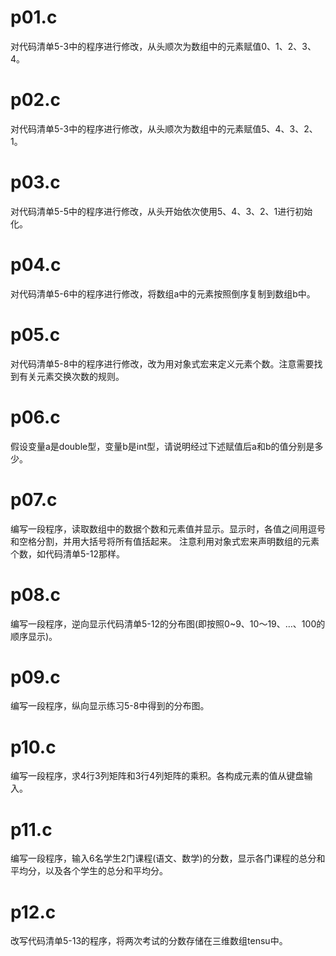 # p01.c
对代码清单5-3中的程序进行修改，从头顺次为数组中的元素赋值0、1、2、3、4。

# p02.c
对代码清单5-3中的程序进行修改，从头顺次为数组中的元素赋值5、4、3、2、1。

# p03.c
对代码清单5-5中的程序进行修改，从头开始依次使用5、4、3、2、1进行初始化。

# p04.c
对代码清单5-6中的程序进行修改，将数组a中的元素按照倒序复制到数组b中。

# p05.c
对代码清单5-8中的程序进行修改，改为用对象式宏来定义元素个数。注意需要找到有关元素交换次数的规则。

# p06.c
假设变量a是double型，变量b是int型，请说明经过下述赋值后a和b的值分别是多少。

# p07.c
编写一段程序，读取数组中的数据个数和元素值并显示。显示时，各值之间用逗号和空格分割，并用大括号将所有值括起来。
注意利用对象式宏来声明数组的元素个数，如代码清单5-12那样。

# p08.c
编写一段程序，逆向显示代码清单5-12的分布图(即按照0~9、10〜19、…、100的顺序显示)。

# p09.c
编写一段程序，纵向显示练习5-8中得到的分布图。

# p10.c
编写一段程序，求4行3列矩阵和3行4列矩阵的乘积。各构成元素的值从键盘输入。

# p11.c
编写一段程序，输入6名学生2门课程(语文、数学)的分数，显示各门课程的总分和平均分，以及各个学生的总分和平均分。

# p12.c
改写代码清单5-13的程序，将两次考试的分数存储在三维数组tensu中。

